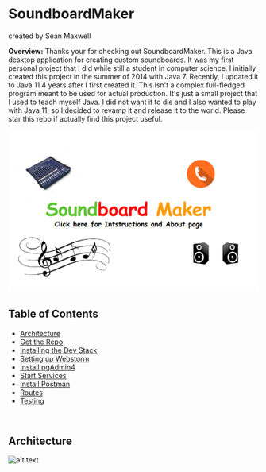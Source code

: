 # SoundboardMaker

created by Sean Maxwell


**Overview:**
Thanks your for checking out SoundboardMaker. This is a Java desktop application for creating custom soundboards. It was 
my first personal project that I did while still a student in computer science. I initially created this project in the 
summer of 2014 with Java 7. Recently, I updated it to Java 11 4 years after I first created it. This isn't a complex 
full-fledged program meant to be used for actual production. It's just a small project that I used to teach myself Java.
I did not want it to die and I also wanted to play with Java 11, so I decided to revamp it and release it to the world.
Please star this repo if actually find this project useful. 



![alt text](Images/title.png)





## Table of Contents

* [Architecture](#architecture)
* [Get the Repo](#get-repo)
* [Installing the Dev Stack](#installing-dev-stack)
* [Setting up Webstorm](#setting-up-webstorm)
* [Install pgAdmin4](#install-pgAdmin4)
* [Start Services](#start-services)
* [Install Postman](#install-postman)
* [Routes](#routes)
* [Testing](#testing)

<br>




## <a name="architecture"></a> Architecture

![alt text](architecture.png)

<br/>
    

